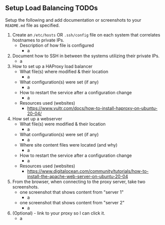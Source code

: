 ## Setup Load Balancing TODOs

Setup the following and add documentation or screenshots to your `README.md` file as specified.

1. Create an `/etc/hosts` OR `.ssh/config` file on each system that correlates hostnames to private IPs.
   - Description of how file is configured
     - a
2. Document how to SSH in between the systems utilizing their private IPs.
   - a
3. How to set up a HAProxy load balancer
   - What file(s) where modified & their location
     - a
   - What configuration(s) were set (if any)
     - a
   - How to restart the service after a configuration change
     - a
   - Resources used (websites)
     - https://www.vultr.com/docs/how-to-install-haproxy-on-ubuntu-20-04/
4. How set up a webserver
   - What file(s) were modified & their location
     - a
   - What configuration(s) were set (if any)
     - a
   - Where site content files were located (and why)
     - a
   - How to restart the service after a configuration change
     - a
   - Resources used (websites)
     - https://www.digitalocean.com/community/tutorials/how-to-install-the-apache-web-server-on-ubuntu-20-04
5. From the browser, when connecting to the proxy server, take two screenshots.
   - one screenshot that shows content from "server 1"
     - a
   - one screenshot that shows content from "server 2"
     - a
6. (Optional) - link to your proxy so I can click it.
   - a
